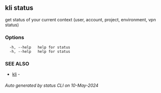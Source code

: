 ## kli status

get status of your current context (user, account, project, environment, vpn status)



### Options

```
  -h, --help   help for status
  -h, --help   help for status
```

### SEE ALSO

* [kli](kli.md)  - 

###### Auto generated by status CLI on 10-May-2024
